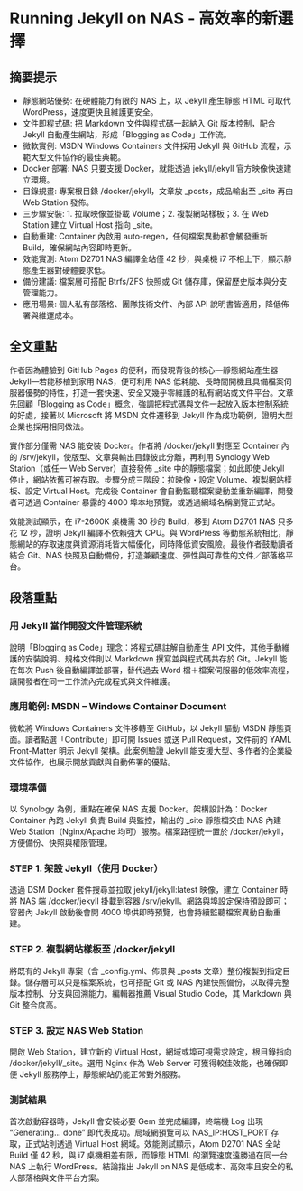 # Running Jekyll on NAS ‑ 高效率的新選擇

## 摘要提示
- 靜態網站優勢: 在硬體能力有限的 NAS 上，以 Jekyll 產生靜態 HTML 可取代 WordPress，速度更快且維護更安全。  
- 文件即程式碼: 把 Markdown 文件與程式碼一起納入 Git 版本控制，配合 Jekyll 自動產生網站，形成「Blogging as Code」工作流。  
- 微軟實例: MSDN Windows Containers 文件採用 Jekyll 與 GitHub 流程，示範大型文件協作的最佳典範。  
- Docker 部署: NAS 只要支援 Docker，就能透過 jekyll/jekyll 官方映像快速建立環境。  
- 目錄規畫: 專案根目錄 /docker/jekyll，文章放 _posts，成品輸出至 _site 再由 Web Station 發佈。  
- 三步驟安裝: 1. 拉取映像並掛載 Volume；2. 複製網站樣板；3. 在 Web Station 建立 Virtual Host 指向 _site。  
- 自動重建: Container 內啟用 auto-regen，任何檔案異動都會觸發重新 Build，確保網站內容即時更新。  
- 效能實測: Atom D2701 NAS 編譯全站僅 42 秒，與桌機 i7 不相上下，顯示靜態產生器對硬體要求低。  
- 備份建議: 檔案層可搭配 Btrfs/ZFS 快照或 Git 儲存庫，保留歷史版本與分支管理能力。  
- 應用場景: 個人私有部落格、團隊技術文件、內部 API 說明書皆適用，降低佈署與維運成本。  

## 全文重點
作者因為體驗到 GitHub Pages 的便利，而發現背後的核心—靜態網站產生器 Jekyll—若能移植到家用 NAS，便可利用 NAS 低耗能、長時間開機且具備檔案伺服器優勢的特性，打造一套快速、安全又幾乎零維護的私有網站或文件平台。文章先回顧「Blogging as Code」概念，強調把程式碼與文件一起放入版本控制系統的好處，接著以 Microsoft 將 MSDN 文件遷移到 Jekyll 作為成功範例，證明大型企業也採用相同做法。

實作部分僅需 NAS 能安裝 Docker。作者將 /docker/jekyll 對應至 Container 內的 /srv/jekyll，使版型、文章與輸出目錄彼此分離，再利用 Synology Web Station（或任一 Web Server）直接發佈 _site 中的靜態檔案；如此即使 Jekyll 停止，網站依舊可被存取。步驟分成三階段：拉映像・設定 Volume、複製網站樣板、設定 Virtual Host。完成後 Container 會自動監聽檔案變動並重新編譯，開發者可透過 Container 暴露的 4000 埠本地預覽，或透過網域名稱瀏覽正式站。

效能測試顯示，在 i7-2600K 桌機需 30 秒的 Build，移到 Atom D2701 NAS 只多花 12 秒，證明 Jekyll 編譯不依賴強大 CPU。與 WordPress 等動態系統相比，靜態網站的存取速度與資源消耗皆大幅優化，同時降低資安風險。最後作者鼓勵讀者結合 Git、NAS 快照及自動備份，打造兼顧速度、彈性與可靠性的文件／部落格平台。

## 段落重點
### 用 Jekyll 當作開發文件管理系統
說明「Blogging as Code」理念：將程式碼註解自動產生 API 文件，其他手動維護的安裝說明、規格文件則以 Markdown 撰寫並與程式碼共存於 Git。Jekyll 能在每次 Push 後自動編譯並部署，替代過去 Word 檔＋檔案伺服器的低效率流程，讓開發者在同一工作流內完成程式與文件維護。

### 應用範例: MSDN – Windows Container Document
微軟將 Windows Containers 文件移轉至 GitHub，以 Jekyll 驅動 MSDN 靜態頁面。讀者點選「Contribute」即可開 Issues 或送 Pull Request，文件前的 YAML Front-Matter 明示 Jekyll 架構。此案例驗證 Jekyll 能支援大型、多作者的企業級文件協作，也展示開放貢獻與自動佈署的優點。

### 環境準備
以 Synology 為例，重點在確保 NAS 支援 Docker。架構設計為：Docker Container 內跑 Jekyll 負責 Build 與監控，輸出的 _site 靜態檔交由 NAS 內建 Web Station（Nginx/Apache 均可）服務。檔案路徑統一置於 /docker/jekyll，方便備份、快照與權限管理。

### STEP 1. 架設 Jekyll（使用 Docker）
透過 DSM Docker 套件搜尋並拉取 jekyll/jekyll:latest 映像，建立 Container 時將 NAS 端 /docker/jekyll 掛載到容器 /srv/jekyll。網路與埠設定保持預設即可；容器內 Jekyll 啟動後會開 4000 埠供即時預覽，也會持續監聽檔案異動自動重建。

### STEP 2. 複製網站樣板至 /docker/jekyll
將既有的 Jekyll 專案（含 _config.yml、佈景與 _posts 文章）整份複製到指定目錄。儲存層可以只是檔案系統，也可搭配 Git 或 NAS 內建快照備份，以取得完整版本控制、分支與回溯能力。編輯器推薦 Visual Studio Code，其 Markdown 與 Git 整合度高。

### STEP 3. 設定 NAS Web Station
開啟 Web Station，建立新的 Virtual Host，網域或埠可視需求設定，根目錄指向 /docker/jekyll/_site。選用 Nginx 作為 Web Server 可獲得較佳效能，也確保即便 Jekyll 服務停止，靜態網站仍能正常對外服務。

### 測試結果
首次啟動容器時，Jekyll 會安裝必要 Gem 並完成編譯，終端機 Log 出現 “Generating… done” 即代表成功。局域網預覽可以 NAS_IP:HOST_PORT 存取，正式站則透過 Virtual Host 網域。效能測試顯示，Atom D2701 NAS 全站 Build 僅 42 秒，與 i7 桌機相差有限，而靜態 HTML 的瀏覽速度遠勝過在同一台 NAS 上執行 WordPress。結論指出 Jekyll on NAS 是低成本、高效率且安全的私人部落格與文件平台方案。